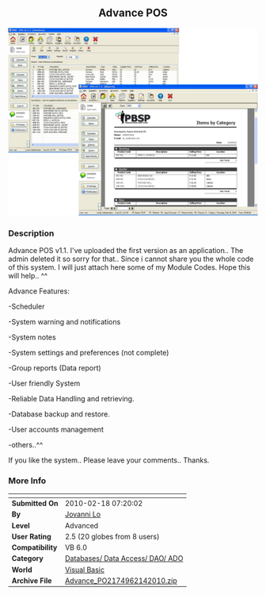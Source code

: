 ﻿<div align="center">

## Advance POS

<img src="PIC2010218712329984.jpg">
</div>

### Description

Advance POS v1.1. I've uploaded the first version as an application.. The admin deleted it so sorry for that.. Since i cannot share you the whole code of this system. I will just attach here some of my Module Codes. Hope this will help.. ^^

Advance Features:

-Scheduler

-System warning and notifications

-System notes

-System settings and preferences (not complete)

-Group reports (Data report)

-User friendly System

-Reliable Data Handling and retrieving.

-Database backup and restore.

-User accounts management

-others..^^

If you like the system.. Please leave your comments.. Thanks.
 
### More Info
 


<span>             |<span>
---                |---
**Submitted On**   |2010-02-18 07:20:02
**By**             |[Jovanni Lo](https://github.com/Planet-Source-Code/PSCIndex/blob/master/ByAuthor/jovanni-lo.md)
**Level**          |Advanced
**User Rating**    |2.5 (20 globes from 8 users)
**Compatibility**  |VB 6\.0
**Category**       |[Databases/ Data Access/ DAO/ ADO](https://github.com/Planet-Source-Code/PSCIndex/blob/master/ByCategory/databases-data-access-dao-ado__1-6.md)
**World**          |[Visual Basic](https://github.com/Planet-Source-Code/PSCIndex/blob/master/ByWorld/visual-basic.md)
**Archive File**   |[Advance\_PO2174962142010\.zip](https://github.com/Planet-Source-Code/jovanni-lo-advance-pos__1-72922/archive/master.zip)








